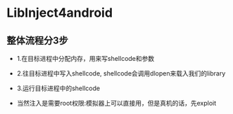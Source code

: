# LibInject4android
## 整体流程分3步

- 1.在目标进程中分配内存，用来写shellcode和参数
- 2.往目标进程中写入shellcode, shellcode会调用dlopen来载入我们的library
- 3.运行目标进程中的shellcode

- 当然注入是需要root权限:模拟器上可以直接用，但是真机的话，先exploit
